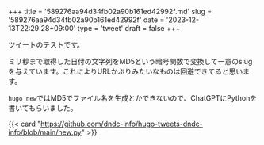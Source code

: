 +++
title = '589276aa94d34fb02a90b161ed42992f.md'
slug = '589276aa94d34fb02a90b161ed42992f'
date = '2023-12-13T22:29:28+09:00'
type = 'tweet'
draft = false
+++

ツイートのテストです。

ミリ秒まで取得した日付の文字列をMD5という暗号関数で変換して一意のslugを与えています。これによりURLかぶりみたいなものは回避できてると思います。

`hugo new`ではMD5でファイル名を生成とかできないので、ChatGPTにPythonを書いてもらいました。

{{< card "https://github.com/dndc-info/hugo-tweets-dndc-info/blob/main/new.py" >}}